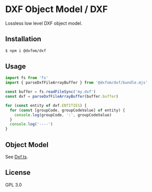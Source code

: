 # DXF Object Model / DXF

Lossless low level DXF object model.


## Installation

```bash
$ npm i @dxfom/dxf
```


## Usage

```javascript
import fs from 'fs'
import { parseDxfFileArrayBuffer } from '@dxfom/dxf/bundle.mjs'

const buffer = fs.readFileSync('my.dxf')
const dxf = parseDxfFileArrayBuffer(buffer.buffer)

for (const entity of dxf.ENTITIES) {
  for (const [groupCode, groupCodeValue] of entity) {
    console.log(groupCode, ':', groupCodeValue)
  }
  console.log('----')
}
```


## Object Model

See [Dxf.ts](https://github.com/dxfom/dxf/blob/master/src/Dxf.ts).


## License

GPL 3.0
